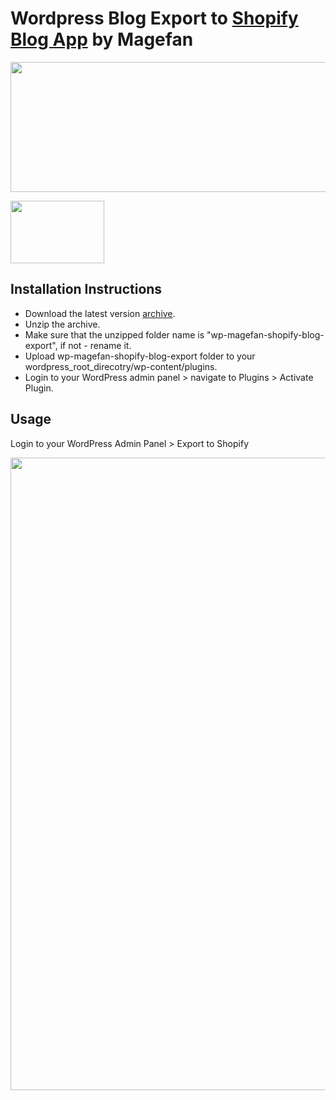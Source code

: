 # Wordpress Blog Export to [Shopify Blog App](https://apps.shopify.com/magefan-blog) by Magefan

<a href="https://savelife.in.ua/en/donate-en/#donate-army-card-monthly"><img width="830" height="208" src="https://cm.magefan.com/blog/support-ukraine.png"></a>

<img width="150" height="100" src="https://magefan.com/media/wysiwyg/made_in_ukraine.jpg">


## Installation Instructions
  * Download the latest version [archive](https://github.com/magefan/wp-magefan-shopify-blog-export/releases).
  * Unzip the archive.
  * Make sure that the unzipped folder name is "wp-magefan-shopify-blog-export", if not - rename it.
  * Upload wp-magefan-shopify-blog-export folder to your wordpress_root_direcotry/wp-content/plugins.
  * Login to your WordPress admin panel > navigate to Plugins > Activate Plugin.
  
## Usage

Login to your WordPress Admin Panel > Export to Shopify
    
<img width="1012" src="https://magefan.com/media/wysiwyg/wp-magefan-shopify-blog-export.png">
